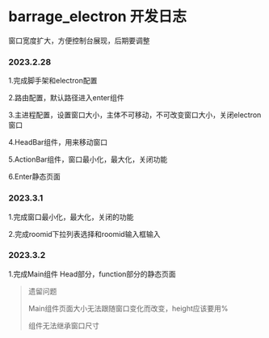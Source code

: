 # barrage_electron 开发日志

窗口宽度扩大，方便控制台展现，后期要调整



### 2023.2.28

1.完成脚手架和electron配置

2.路由配置，默认路径进入enter组件

3.主进程配置，设置窗口大小，主体不可移动，不可改变窗口大小，关闭electron窗口

4.HeadBar组件，用来移动窗口

5.ActionBar组件，窗口最小化，最大化，关闭功能

6.Enter静态页面



### 2023.3.1

1.完成窗口最小化，最大化，关闭的功能

2.完成roomid下拉列表选择和roomid输入框输入



### 2023.3.2

1.完成Main组件 Head部分，function部分的静态页面

> 遗留问题
>
> Main组件页面大小无法跟随窗口变化而改变，height应该要用%
>
> 组件无法继承窗口尺寸